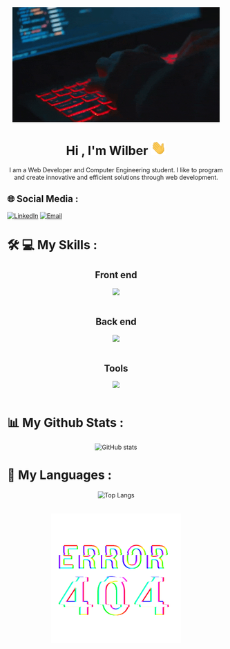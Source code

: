 <div align="center">
  <img src="./assets/coding-2.gif" alt="saludo"/>
</div>

<h1 align="center"><b>Hi , I'm Wilber </b><img src="./assets/saludar.gif" width="35"></h1>

<div align="center">
  <p>
    I am a Web Developer and Computer Engineering student. I like to program and create innovative and efficient solutions through web development.
  </p>
</div>

<!--
**wilberdhp/wilberdhp** is a ✨ _special_ ✨ repository because its `README.md` (this file) appears on your GitHub profile.

Here are some ideas to get you started:

- 🔭 I’m currently working on ...
- 🌱 I’m currently learning ...
- 👯 I’m looking to collaborate on ...
- 🤔 I’m looking for help with ...
- 💬 Ask me about ...
- 📫 How to reach me: ...
- 😄 Pronouns: ...
- ⚡ Fun fact: ...
-->

## 🌐 Social Media :

[![LinkedIn](https://img.shields.io/badge/LinkedIn-%230077B5.svg?logo=linkedin&logoColor=white)](https://www.linkedin.com/in/wilber-delfín-hernández-peña-b28779273/) [![Email](https://img.shields.io/badge/Email-%23D14836.svg?logo=Gmail&logoColor=white)](mailto:wilberdhp.dev@gmail.com)

<!-- # 💻 Tech Stack - Tools: -->
# 🛠️ 💻 My Skills :

<div align="center">
<h2>Front end</h2>
  <img src="https://skillicons.dev/icons?i=html,css,javascript,typescript,bootstrap,tailwindcss,react,astro" /><br>
</div><br>

<div align="center">
  <h2>Back end</h2>
  <img  src="https://skillicons.dev/icons?i=nodejs,expressjs,mysql" /><br>
</div><br>

<div align="center">
  <h2>Tools</h2>
  <img src="https://skillicons.dev/icons?i=vscode,powershell,git,github" /><br>
</div><br>


<h1>📊 My Github Stats :</h1>
  <div align="center">
    <img align="center" alt="GitHub stats" src="https://github-readme-stats.vercel.app/api?username=wilberdhp&show_icons=true&count_private=true&include_all_commits=true&theme=radical">
  </div>

<h1>🔎 My Languages :</h1>
  <div align="center">
    <img align="center" alt="Top Langs" src="https://github-readme-stats.vercel.app/api/top-langs/?username=wilberdhp&langs_count_private=true&theme=radical&card_width=445">
  </div>

<br>
<br>

<div align="center">
  <img width="300" src="./assets/error-404.gif">
</div>
